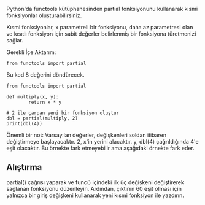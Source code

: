 Python'da functools kütüphanesinden partial fonksiyonunu kullanarak kısmi fonksiyonlar oluşturabilirsiniz.

Kısmi fonksiyonlar, x parametreli bir fonksiyonu, daha az parametresi olan ve kısıtlı fonksiyon için sabit değerler belirlenmiş bir fonksiyona türetmenizi sağlar.

Gerekli İçe Aktarım:

    from functools import partial

Bu kod 8 değerini döndürecek.

    from functools import partial
    
    def multiply(x, y):
            return x * y
    
    # 2 ile çarpan yeni bir fonksiyon oluştur
    dbl = partial(multiply, 2)
    print(dbl(4))

Önemli bir not: Varsayılan değerler, değişkenleri soldan itibaren değiştirmeye başlayacaktır. 2, x'in yerini alacaktır.
y, dbl(4) çağrıldığında 4'e eşit olacaktır. Bu örnekte fark etmeyebilir ama aşağıdaki örnekte fark eder.

Alıştırma
--------
partial() çağrısı yaparak ve func() içindeki ilk üç değişkeni değiştirerek sağlanan fonksiyonu düzenleyin. Ardından, çıktının 60 eşit olması için yalnızca bir giriş değişkeni kullanarak yeni kısmi fonksiyon ile yazdırın.